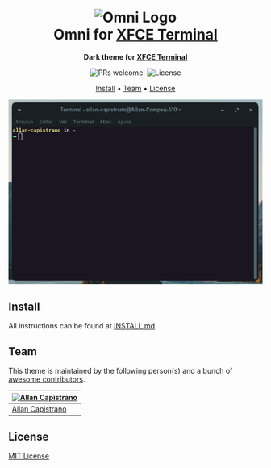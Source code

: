 <h1 align="center">
  <br>
  <img src="https://storage.googleapis.com/golden-wind/github/omni/omni.png" alt="Omni Logo" width="100">
  <br>
  Omni for <a href="https://docs.xfce.org/apps/terminal/start">XFCE Terminal</a>
  <br>
</h1>

<p align="center">
  <strong>Dark theme for <a href="https://docs.xfce.org/apps/terminal/start">XFCE Terminal</a></strong>
</p>

<p align="center">
  <img src="https://img.shields.io/badge/PRs-welcome-%235FCC6F.svg" alt="PRs welcome!" />

  <img alt="License" src="https://img.shields.io/badge/license-MIT-%235FCC6F">
</p>

<p align="center">
  <a href="#install">Install</a> •
  <a href="#team">Team</a> •
  <a href="#license">License</a>
</p>

<p align="center">
  <img alt="Omni screnshoot for XFCE Terminal" src="./screenshot.png">
</p>

## Install

All instructions can be found at [INSTALL.md](./INSTALL.md).

## Team

This theme is maintained by the following person(s) and a bunch of [awesome contributors](https://github.com/getomni/template/graphs/contributors).

| [![Allan Capistrano](https://github.com/AllanCapistrano.png?size=100)](https://github.com/AllanCapistrano) |
| ------------------------------------------------------------------------------------------------ |
| [Allan Capistrano](https://github.com/AllanCapistrano)                                                   |

## License

[MIT License](./LICENSE.md)
